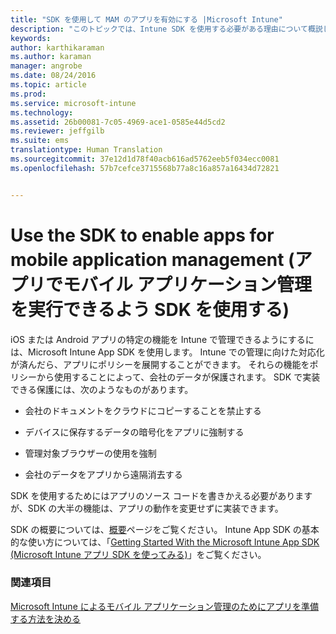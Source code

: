 ```yaml
---
title: "SDK を使用して MAM のアプリを有効にする |Microsoft Intune"
description: "このトピックでは、Intune SDK を使用する必要がある理由について概説します。"
keywords: 
author: karthikaraman
ms.author: karaman
manager: angrobe
ms.date: 08/24/2016
ms.topic: article
ms.prod: 
ms.service: microsoft-intune
ms.technology: 
ms.assetid: 26b00081-7c05-4969-ace1-0585e44d5cd2
ms.reviewer: jeffgilb
ms.suite: ems
translationtype: Human Translation
ms.sourcegitcommit: 37e12d1d78f40acb616ad5762eeb5f034ecc0081
ms.openlocfilehash: 57b7cefce3715568b77a8c16a857a16434d72821


---
```


# Use the SDK to enable apps for mobile application management (アプリでモバイル アプリケーション管理を実行できるよう SDK を使用する)
iOS または Android アプリの特定の機能を Intune で管理できるようにするには、Microsoft Intune App SDK を使用します。 Intune での管理に向けた対応化が済んだら、アプリにポリシーを展開することができます。 それらの機能をポリシーから使用することによって、会社のデータが保護されます。 SDK で実装できる保護には、次のようなものがあります。

-   会社のドキュメントをクラウドにコピーすることを禁止する

-   デバイスに保存するデータの暗号化をアプリに強制する

-   管理対象ブラウザーの使用を強制

-   会社のデータをアプリから遠隔消去する

SDK を使用するためにはアプリのソース コードを書きかえる必要がありますが、SDK の大半の機能は、アプリの動作を変更せずに実装できます。

SDK の概要については、[概要](/intune/develop/intune-app-sdk)ページをご覧ください。 Intune App SDK の基本的な使い方については、「[Getting Started With the Microsoft Intune App SDK (Microsoft Intune アプリ SDK を使ってみる)](/intune/develop/intune-app-sdk-get-started)」をご覧ください。

### 関連項目
[Microsoft Intune によるモバイル アプリケーション管理のためにアプリを準備する方法を決める](decide-how-to-prepare-apps-for-mobile-application-management-with-microsoft-intune.md)



<!--HONumber=Oct16_HO3-->


